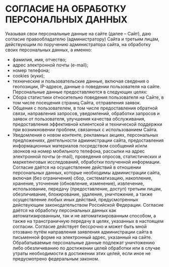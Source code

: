 # СОГЛАСИЕ НА ОБРАБОТКУ ПЕРСОНАЛЬНЫХ ДАННЫХ

Указывая свои персональные данные на сайте (далее – Сайт), даю согласие правообладателю (администратору) Сайта и третьим лицам,
действующим по поручению администратора сайта, на обработку своих персональных данных, а именно:


- фамилия, имя, отчество;
- адрес электронной почты (e-mail);
- номер телефона;
- cookies (куки);
- технические и пользовательские данные, включая сведения о геопозиции, IP-адресе, данные о поведении пользователя на сайте.
Персональные данные предоставляются в следующих целях:
- Сбора статистики относительно поведения пользователя на Сайте, в том числе посещения страниц Сайта, отправления заявок.
- Общения с пользователем, в том числе предоставления обратной связи, направления запросов, уведомлений, обработки запросов и заявок от
пользователя, улучшения качества обслуживания, предоставления эффективной клиентской и технической поддержки при возникновении проблем,
связанных с использованием Сайта.
- Уведомления о новом контенте, рекламных акциях, персональных предложениях, деятельности администрации сайта, предоставления
информационных материалов посредством сообщений и/или звонков на номер мобильного телефона, рассылки на адрес электронной почты (e-mail),
проведения опросов, статистических и маркетинговых исследований, обработки полученной информации.
Согласие даётся на осуществление действий в отношении персональных данных, которые необходимы администрации сайта, включая (без
ограничения) сбор, систематизацию, накопление, хранение, уточнение (обновление, изменение), извлечение, использование, передачу (предоставление,
доступ) третьим лицам, обезличивание, блокирование, удаление, уничтожение, а также осуществление любых иных действий, предусмотренных
действующим законодательством Российской Федерации.
Согласие даётся на обработку персональных данных как автоматизированным, так и не автоматизированным способом, а также на
трансграничную передачу в целях, указанных в настоящем согласии.
Согласие действует бессрочно и может быть мной отозвано путём направления заявления администрации сайта в письменной форме на
электронный адрес, указанный на сайте.
Обрабатываемые персональные данные подлежат уничтожению либо обезличиванию по достижении целей обработки или в случае утраты
необходимости в достижении этих целей, если иное не предусмотрено федеральным законом.